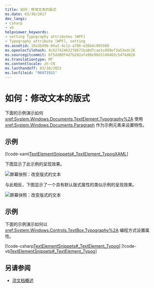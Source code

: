 ```yaml
---
title: 如何：修改文本的版式
ms.date: 03/30/2017
dev_langs:
- csharp
- vb
helpviewer_keywords:
- setting Typography attributes [WPF]
- Typography attribute [WPF], setting
ms.assetid: 19a3b49b-60a2-4c11-a786-e26b4c965588
ms.openlocfilehash: 4c027424632f8671ba8d7cae1c899ef3a53edc26
ms.sourcegitcommit: bf5dd80f4d7b202afa90e90d1148402c5474d826
ms.translationtype: MT
ms.contentlocale: zh-CN
ms.lasthandoff: 03/30/2021
ms.locfileid: "96971931"
---
```

# <a name="how-to-alter-the-typography-of-text"></a>如何：修改文本的版式
下面的示例演示如何 <xref:System.Windows.Documents.TextElement.Typography%2A> 使用 <xref:System.Windows.Documents.Paragraph> 作为示例元素来设置特性。  
  
## <a name="example"></a>示例  
 [!code-xaml[TextElementSnippets#_TextElement_TypogXAML](~/samples/snippets/csharp/VS_Snippets_Wpf/TextElementSnippets/CSharp/Window1.xaml#_textelement_typogxaml)]  
  
 下图显示了此示例的呈现效果。  
  
 ![屏幕快照：改变版式的文本](./media/textelement-typog.png "TextElement_Typog")  
  
 与此相反，下图显示了一个具有默认版式属性的类似示例的呈现效果。  
  
 ![屏幕快照：改变版式的文本](./media/textelement-typog-default.png "TextElement_Typog_Default")  
  
## <a name="example"></a>示例  
 下面的示例演示如何以 <xref:System.Windows.Controls.TextBox.Typography%2A> 编程方式设置属性。  
  
 [!code-csharp[TextElementSnippets#_TextElement_Typog](~/samples/snippets/csharp/VS_Snippets_Wpf/TextElementSnippets/CSharp/Window1.xaml.cs#_textelement_typog)]
 [!code-vb[TextElementSnippets#_TextElement_Typog](~/samples/snippets/visualbasic/VS_Snippets_Wpf/TextElementSnippets/visualbasic/window1.xaml.vb#_textelement_typog)]  
  
## <a name="see-also"></a>另请参阅

- [流文档概述](flow-document-overview.md)
